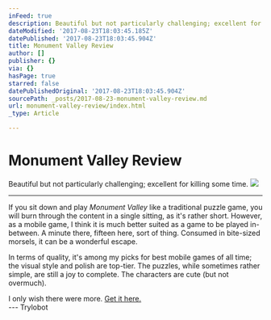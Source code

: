 ```yaml
---
inFeed: true
description: Beautiful but not particularly challenging; excellent for killing some time.
dateModified: '2017-08-23T18:03:45.185Z'
datePublished: '2017-08-23T18:03:45.904Z'
title: Monument Valley Review
author: []
publisher: {}
via: {}
hasPage: true
starred: false
datePublishedOriginal: '2017-08-23T18:03:45.904Z'
sourcePath: _posts/2017-08-23-monument-valley-review.md
url: monument-valley-review/index.html
_type: Article

---
```

# Monument Valley Review

Beautiful but not particularly challenging; excellent for killing some time.
![](https://the-grid-user-content.s3-us-west-2.amazonaws.com/e340cd32-0edb-4c8c-b9fc-5228153a3daf.jpg)

---

If you sit down and play _Monument Valley_ like a traditional puzzle game, you will burn through the content in a single sitting, as it's rather short. However, as a mobile game, I think it is much better suited as a game to be played in-between. A minute there, fifteen here, sort of thing. Consumed in bite-sized morsels, it can be a wonderful escape.

In terms of quality, it's among my picks for best mobile games of all time; the visual style and polish are top-tier. The puzzles, while sometimes rather simple, are still a joy to complete. The characters are cute (but not overmuch).

I only wish there were more. [Get it here.][0]  
--- Trylobot

[0]: https://play.google.com/store/apps/details?id=com.ustwo.monumentvalley&hl=en